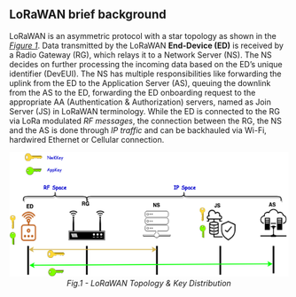 ## LoRaWAN brief background

LoRaWAN is an asymmetric protocol with a star topology  as shown in the [*Figure 1*](/Figures/LoRaWAN_Key_Distribution-1.png). Data transmitted by the LoRaWAN **End-Device (ED)** is received by a Radio Gateway (RG), which relays it to a Network Server (NS). The NS decides on further processing the incoming data based on the ED’s unique identifier (DevEUI). The NS has multiple responsibilities like forwarding the uplink from the ED to the Application Server (AS), queuing the downlink from the AS to the ED, forwarding the ED onboarding request to the appropriate AA (Authentication & Authorization) servers, named as Join Server (JS) in LoRaWAN terminology. While the ED is connected to the RG via LoRa modulated *RF messages*, the connection between the RG, the NS and the AS is done through *IP traffic* and can be backhauled via Wi-Fi, hardwired Ethernet or Cellular connection.

<p align="center">
  <img width="600" height="225" src="https://github.com/AFNIC/Mutual-Authentication-via-DANE/blob/main/Figures/LoRaWAN_Key_Distribution-1.png?raw=true">
  <em> Fig.1 - LoRaWAN Topology & Key Distribution</figcaption> </em>
</p> 
